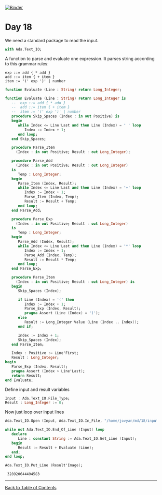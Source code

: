 [![Binder](https://mybinder.org/badge_logo.svg)](https://mybinder.org/v2/gh/reznikmm/ada-howto/advent-2020?filepath=%2Fhome%2Fjovyan%2Fnb%2F18%2F18.ipynb)

# Day 18
We need a standard package to read the input.


```Ada
with Ada.Text_IO;
```

A function to parse and evaluate one expression. It parses string according to this grammar rules:

    exp ::= add { * add }
    add ::= item { + item }
    item := '(' exp ')' | number



```Ada
function Evaluate (Line : String) return Long_Integer;

function Evaluate (Line : String) return Long_Integer is
   --  exp ::= add { * add }
   --  add ::= item { + item }
   --  item := '(' exp ')' | number
   procedure Skip_Spaces (Index : in out Positive) is
   begin
      while Index <= Line'Last and then Line (Index) = ' ' loop
         Index := Index + 1;
      end loop;
   end Skip_Spaces;

   procedure Parse_Item
     (Index : in out Positive; Result : out Long_Integer);

   procedure Parse_Add
     (Index : in out Positive; Result : out Long_Integer)
   is
      Temp : Long_Integer;
   begin
      Parse_Item (Index, Result);
      while Index <= Line'Last and then Line (Index) = '+' loop
         Index := Index + 1;
         Parse_Item (Index, Temp);
         Result := Result + Temp;
      end loop;
   end Parse_Add;

   procedure Parse_Exp
     (Index : in out Positive; Result : out Long_Integer)
   is
      Temp : Long_Integer;
   begin
      Parse_Add (Index, Result);
      while Index <= Line'Last and then Line (Index) = '*' loop
         Index := Index + 1;
         Parse_Add (Index, Temp);
         Result := Result * Temp;
      end loop;
   end Parse_Exp;

   procedure Parse_Item
     (Index : in out Positive; Result : out Long_Integer) is
   begin
      Skip_Spaces (Index);

      if Line (Index) = '(' then
         Index := Index + 1;
         Parse_Exp (Index, Result);
         pragma Assert (Line (Index) = ')');
      else
         Result := Long_Integer'Value (Line (Index .. Index));
      end if;

      Index := Index + 1;
      Skip_Spaces (Index);
   end Parse_Item;

   Index : Positive := Line'First;
   Result : Long_Integer;
begin
   Parse_Exp (Index, Result);
   pragma Assert (Index > Line'Last);
   return Result;
end Evaluate;
```

Define input and result variables


```Ada
Input : Ada.Text_IO.File_Type;
Result : Long_Integer := 0;
```

Now just loop over input lines


```Ada
Ada.Text_IO.Open (Input, Ada.Text_IO.In_File, "/home/jovyan/md/18/input");

while not Ada.Text_IO.End_Of_Line (Input) loop
   declare
      Line : constant String := Ada.Text_IO.Get_Line (Input);
   begin
      Result := Result + Evaluate (Line);
   end;
end loop;

Ada.Text_IO.Put_Line (Result'Image);
```




     328920644404583




----
[Back to Table of Contents](https://github.com/reznikmm/ada-howto/tree/advent-2020) 
